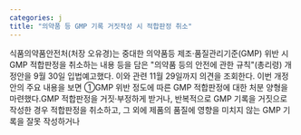```yaml
---
categories: j
title: "의약품 등 GMP 기록 거짓작성 시 적합판정 취소"
---
```

식품의약품안전처(처장 오유경)는 중대한 의약품등 제조·품질관리기준(GMP) 위반 시 GMP 적합판정을 취소하는 내용 등을 담은 "의약품 등의 안전에 관한 규칙"(총리령) 개정안을 9월 30일 입법예고했다. 이와 관련 11월 29일까지 의견을 조회한다. 이번 개정안의 주요 내용을 보면 ①GMP 위반 정도에 따른 GMP 적합판정에 대한 처분 양형을 마련했다.GMP 적합판정을 거짓·부정하게 받거나, 반복적으로 GMP 기록을 거짓으로 작성한 경우 적합판정을 취소하고, 그 외에 제품의 품질에 영향을 미치지 않는 GMP 기록을 잘못 작성하거나